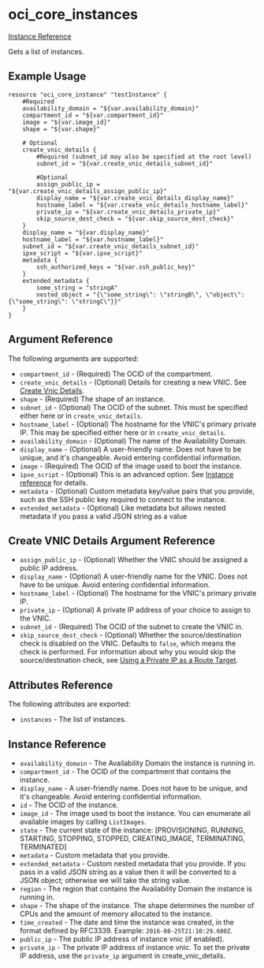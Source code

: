 
# oci\_core\_instances

[Instance Reference][fa44b1ae]

  [fa44b1ae]: https://docs.us-phoenix-1.oraclecloud.com/api/#/en/iaas/20160918/Instance/ "InstanceReference"

Gets a list of instances.

## Example Usage

```
resource "oci_core_instance" "testInstance" {
	#Required
	availability_domain = "${var.availability_domain}"
	compartment_id = "${var.compartment_id}"
	image = "${var.image_id}"
	shape = "${var.shape}"

	# Optional
	create_vnic_details {
		#Required (subnet_id may also be specified at the root level)
		subnet_id = "${var.create_vnic_details_subnet_id}"

		#Optional
		assign_public_ip = "${var.create_vnic_details_assign_public_ip}"
		display_name = "${var.create_vnic_details_display_name}"
		hostname_label = "${var.create_vnic_details_hostname_label}"
		private_ip = "${var.create_vnic_details_private_ip}"
		skip_source_dest_check = "${var.skip_source_dest_check}"
	}
	display_name = "${var.display_name}"
	hostname_label = "${var.hostname_label}"
	subnet_id = "${var.create_vnic_details_subnet_id}"
	ipxe_script = "${var.ipxe_script}"
	metadata {
		ssh_authorized_keys = "${var.ssh_public_key}"
	}
	extended_metadata {
		some_string = "stringA"
		nested_object = "{\"some_string\": \"stringB\", \"object\": {\"some_string\": \"stringC\"}}"
	}
}

```

## Argument Reference

The following arguments are supported:

* `compartment_id` - (Required) The OCID of the compartment.
* `create_vnic_details` - (Optional) Details for creating a new VNIC. See [Create Vnic Details](https://docs.us-phoenix-1.oraclecloud.com/api/#/en/iaas/20160918/requests/CreateVnicDetails).
* `shape` - (Required) The shape of an instance.
* `subnet_id` - (Optional) The OCID of the subnet. This must be specified either here or in `create_vnic_details`.
* `hostname_label` - (Optional) The hostname for the VNIC's primary private IP. This may be specified either here or in `create_vnic_details`.
* `availability_domain` - (Optional) The name of the Availability Domain.
* `display_name` - (Optional) A user-friendly name. Does not have to be unique, and it's changeable. Avoid entering confidential information.
* `image` - (Required) The OCID of the image used to boot the instance.
* `ipxe_script` - (Optional) This is an advanced option. See [Instance reference](https://docs.us-phoenix-1.oraclecloud.com/api/#/en/iaas/20160918/Instance/) for details.
* `metadata` - (Optional) Custom metadata key/value pairs that you provide, such as the SSH public key required to connect to the instance.
* `extended_metadata` - (Optional) Like metadata but allows nested metadata if you pass a valid JSON string as a value

## Create VNIC Details Argument Reference

* `assign_public_ip` - (Optional) Whether the VNIC should be assigned a public IP address.
* `display_name` - (Optional) A user-friendly name for the VNIC. Does not have to be unique. Avoid entering confidential information.
* `hostname_label` - (Optional) The hostname for the VNIC's primary private IP.
* `private_ip` - (Optional) A private IP address of your choice to assign to the VNIC.
* `subnet_id` - (Required) The OCID of the subnet to create the VNIC in.
* `skip_source_dest_check` - (Optional) Whether the source/destination check is disabled on the VNIC. Defaults to `false`, which means the check is performed. For information about why you would skip the source/destination check, see [Using a Private IP as a Route Target](https://docs.us-phoenix-1.oraclecloud.com/Content/Network/Tasks/managingroutetables.htm#privateip).

## Attributes Reference

The following attributes are exported:

* `instances` - The list of instances.

## Instance Reference
* `availability_domain` - The Availability Domain the instance is running in.
* `compartment_id` - The OCID of the compartment that contains the instance.
* `display_name` - A user-friendly name. Does not have to be unique, and it's changeable. Avoid entering confidential information.
* `id` - The OCID of the instance.
* `image_id` - The image used to boot the instance. You can enumerate all available images by calling `ListImages`.
* `state` - The current state of the instance: [PROVISIONING, RUNNING, STARTING, STOPPING, STOPPED, CREATING_IMAGE, TERMINATING, TERMINATED]
* `metadata` - Custom metadata that you provide.
* `extended_metadata` - Custom nested metadata that you provide. If you pass in a valid JSON string as a value then it will be converted to a JSON object; otherwise we will take the string value.
* `region` - The region that contains the Availability Domain the instance is running in.
* `shape` - The shape of the instance. The shape determines the number of CPUs and the amount of memory allocated to the instance.
* `time_created` - The date and time the instance was created, in the format defined by RFC3339. Example: `2016-08-25T21:10:29.600Z`.
* `public_ip` - The public IP address of instance vnic (if enabled).
* `private_ip` - The private IP address of instance vnic. To set the private IP address, use the `private_ip` argument in create_vnic_details.
